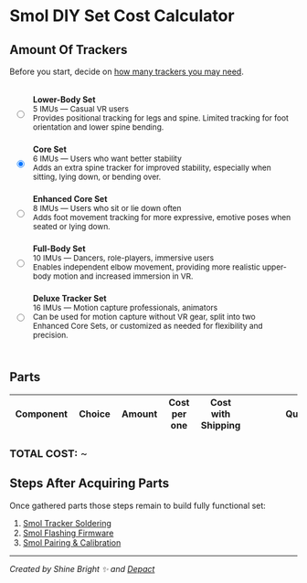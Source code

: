 # Smol DIY Set Cost Calculator

## Amount Of Trackers

Before you start, decide on [how many trackers you may need](../../../slimevr101.md#how-many-trackers-do-you-need).

<div class="radio-card-group">
  <div class="radio-card">
    <input type="radio" name="diy-set" value="5" id="trackers-5" />
    <label for="trackers-5">
      <div class="radio-card-name">Lower-Body Set</div>
      <div class="radio-card-desc">5 IMUs &mdash; Casual VR users</div>
      <div class="radio-card-desc">
        Provides positional tracking for legs and spine. Limited tracking for foot orientation and lower spine bending.
      </div>
    </label>
  </div>
  <div class="radio-card">
    <input type="radio" name="diy-set" value="6" id="trackers-6" checked="checked" />
    <label for="trackers-6">
      <div class="radio-card-name">Core Set</div>
      <div class="radio-card-desc">6 IMUs &mdash; Users who want better stability</div>
      <div class="radio-card-desc">
        Adds an extra spine tracker for improved stability, especially when sitting, lying down, or bending over.
      </div>
    </label>
  </div>
  <div class="radio-card">
    <input type="radio" name="diy-set" value="8" id="trackers-8" />
    <label for="trackers-8">
      <div class="radio-card-name">Enhanced Core Set</div>
      <div class="radio-card-desc">8 IMUs &mdash; Users who sit or lie down often</div>
      <div class="radio-card-desc">
        Adds foot movement tracking for more expressive, emotive poses when seated or lying down.
      </div>
    </label>
  </div>
  <div class="radio-card">
    <input type="radio" name="diy-set" value="10" id="trackers-10" />
    <label for="trackers-10">
      <div class="radio-card-name">Full-Body Set</div>
      <div class="radio-card-desc">10 IMUs &mdash; Dancers, role-players, immersive users</div>
      <div class="radio-card-desc">
        Enables independent elbow movement, providing more realistic upper-body motion and increased immersion in VR.
      </div>
    </label>
  </div>
  <div class="radio-card">
    <input type="radio" name="diy-set" value="16" id="trackers-16" />
    <label for="trackers-16">
      <div class="radio-card-name">Deluxe Tracker Set</div>
      <div class="radio-card-desc">16 IMUs &mdash; Motion capture professionals, animators</div>
      <div class="radio-card-desc">
        Can be used for motion capture without VR gear, split into two Enhanced Core Sets, or customized as needed for flexibility and precision.
      </div>
    </label>
  </div>
</div>

## Parts

<div class="table-wrapper">
    <table>
        <thead>
            <tr>
                <th>Component</th>
                <th style="width:70%">Choice</th>
                <th>Amount</th>
                <th>Cost per one</th>
                <th>Cost with Shipping</th>
                <th style="min-width: 200px">Quick Link</th>
            </tr>
        </thead>
        <tbody id="diy-components">
        </tbody>
    </table>
</div>

<div class="total-cost">
  <strong>TOTAL COST:</strong>
  ~<span id="diy-total-value"></span>
</div>

## Steps After Acquiring Parts

Once gathered parts those steps remain to build fully functional set:
1. [Smol Tracker Soldering](./smol-tracker-soldering.md)
2. [Smol Flashing Firmware](../firmware/smol-flashing-firmware.md)
3. [Smol Pairing & Calibration](../firmware/smol-pairing-and-calibration.md)

<hr/>

*Created by Shine Bright ✨ and [Depact](https://github.com/Depact)*

<script src="../assets/js/smol-building-calculator.js"></script>

<style>
table thead th,
table tbody td {
    padding: 3px 10px;
}

fieldset {
    border-radius: 8px;
}

.total-cost {
    padding-top: 10px;
    font-size: large;
}

.radio-card-group {
    padding-top: 10px;
    padding-bottom: 10px;
    display: flex;
    flex-direction: column;
    margin-bottom: 10px;
}

@media (min-width: 50rem) {
    .main {
        max-width: 1100px !important;
    }
}

select {
    width: 100%;
    padding: 10px;
    font-size: 16px;
    border-radius: 5px;
}

td:first-of-type {
    border-left: 1px solid #eeebee;
}

:root {
  --content-max-width: 2000px;
}

td label {
  padding-bottom: 10px;
}

.radio-card-group {
    padding-top: 10px;
    padding-bottom: 10px;
}

.radio-card {
    border: 1px solid var(--theme-popup-border);
    border-radius: 6px;
    padding: 8px;
    margin-bottom: 6px;
    display: flex;
    align-items: center;
    gap: 12px;
}

/* Outline for selected card */
.radio-card:has(input[type="radio"]:checked) {
    outline: 2px solid var(--sidebar-active);
    outline-offset: 2px;
}

.radio-card-info {
    flex: 1;
}

.radio-card-name {
    font-weight: bold;
}

.radio-card-desc {
    font-size: 0.95em;
}

.radio-card-cost {
    font-weight: bold;
    margin-left: 16px;
}
</style>
